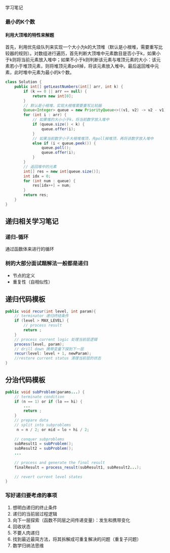 学习笔记

### 最小的K个数

#### 利用大顶堆的特性来解题

首先，利用优先级队列来实现一个大小为k的大顶堆（默认是小根堆，需要重写比较器的规则）。对数组进行遍历，首先判断大顶堆中元素数目是否小于k，如果小于k则将当前元素放入堆中；如果不小于k则判断该元素与堆顶元素的大小：该元素若小于堆顶元素，则将堆顶元素poll掉，将该元素放入堆中。最后返回堆中元素，此时堆中元素为最小的k个数。

```java
class Solution {
    public int[] getLeastNumbers(int[] arr, int k) {
        if (k == 0 || arr == null) {
            return new int[0];
        }
        // 默认是小根堆，实现大根堆需要重写比较器
        Queue<Integer> queue = new PriorityQueue<>((v1, v2) -> v2 - v1);
        for (int i : arr) {
            // 如果堆的大小小于k，将当前数字放入堆中
            if (queue.size() < k) {
                queue.offer(i);
            } 
            // 如果当前数字小于大根堆堆顶，先poll掉堆顶，再将该数字放入堆中
            else if (i < queue.peek()) {
                queue.poll();
                queue.offer(i);
            }
        }
        // 返回堆中的元素
        int[] res = new int[queue.size()];
        int idx = 0;
        for (int num : queue) {
            res[idx++] = num;
        }
        return res;
    }
}
```

#### 

## 递归相关学习笔记

### 递归-循环

通过函数体来进行的循环



### 树的大部分面试题解法一般都是递归

- 节点的定义
- 重复性（自相似性）

## 递归代码模板
```java
public void recur(int level, int param){
    // terminator 递归终结条件
    if (level > MAX_LEVEL) {
        // process result
        return ;
    }
    // process current logic 处理当前层逻辑
    process(level, param);
    // drill down 携带变量下探到下一层
    recur(level: level + 1, newParam);
    //restore current status 清理当前层的状态
}
```

## 分治代码模板

```java
public void subProblem(params...) {
    // terminate condition
    if (n == 1) or if (lo == hi) {
        ...
        return ;
    }
    // prepare data
    // split into subproblems
     n = n / 2; or mid = lo + hi / 2;
    
    // conquer subproblems
    subResult1 = subProblem();
    subResult2 = subProblem();
    ...
    
    // process and generate the final result
    finalResult = process_result(subResult1, subResult2...);
    
    // revert current level states
}
```



### 写好递归要考虑的事项

1. 想明白递归的终止条件
2. 递归的当前层过程逻辑
3. 向下一层探索（函数不同层之间传递变量）：发生和携带变化
4. 回收状态 
5. 不要人肉递归
6. 找到最近最简方法，将其拆解成可重复解决的问题（重复子问题）
7. 数学归纳法思维

